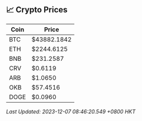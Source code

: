 ## 📈 Crypto Prices

| Coin | Price |
| ---- | ----- |
| BTC | $43882.1842 |
| ETH | $2244.6125 |
| BNB | $231.2587 |
| CRV | $0.6119 |
| ARB | $1.0650 |
| OKB | $57.4516 |
| DOGE | $0.0960 |

_Last Updated: 2023-12-07 08:46:20.549 +0800 HKT_